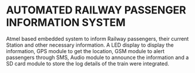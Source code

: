 # AUTOMATED RAILWAY PASSENGER INFORMATION SYSTEM

Atmel based embedded system to inform Railway passengers,
their current Station and other necessary information. 
A LED display to display the information, GPS module to
get the location, GSM module to alert passengers through SMS,
Audio module to announce the information and a SD card module
to store the log details of the train were integrated.
